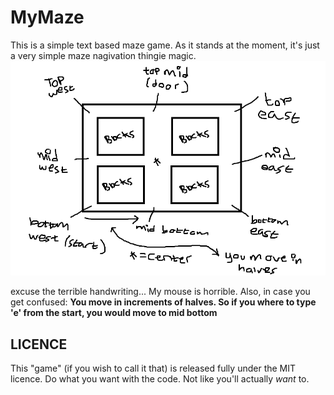 <h1>MyMaze</h1>
This is a simple text based maze game.
As it stands at the moment, it's just a very simple maze nagivation thingie magic.
<br />
<img border="0" src="map.png" alt="Maze">

<br />

excuse the terrible handwriting... My mouse is horrible.
Also, in case you get confused:
<b> You move in increments of halves. So if you where to type 'e' from the start, you would
	move to mid bottom </b>
<h2>LICENCE</h2>
This "game" (if you wish to call it that) is released fully under the MIT licence.
Do what you want with the code. Not like you'll actually <i>want</i> to.
